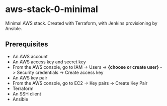 # aws-stack-0-minimal
Minimal AWS stack. Created with Terraform, with Jenkins provisioning by Ansible.

## Prerequisites

* An AWS account
* An AWS access key and secret key
 * From the AWS console, go to IAM -> Users -> **{choose or create user}** -> Security credentials -> Create access key
* An AWS key pair
 * From the AWS console, go to EC2 -> Key pairs -> Create Key Pair
* Terraform
* An SSH client
* Ansible
